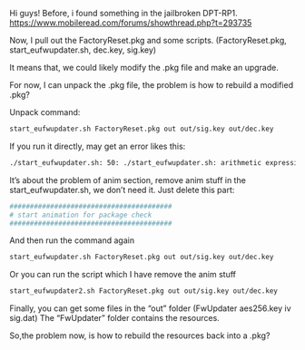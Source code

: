 

Hi guys! Before, i found something in the jailbroken DPT-RP1.
https://www.mobileread.com/forums/showthread.php?t=293735

Now, I pull out the FactoryReset.pkg and some scripts.
(FactoryReset.pkg, start_eufwupdater.sh, dec.key, sig.key)

It means that, we could likely modify the .pkg file and make an upgrade.

For now, I can unpack the .pkg file, the problem is how to rebuild a modified .pkg?

Unpack command:
```Bash
start_eufwupdater.sh FactoryReset.pkg out out/sig.key out/dec.key
```

If you run it directly, may get an error likes this:
```Bash
./start_eufwupdater.sh: 50: ./start_eufwupdater.sh: arithmetic expression: expecting primary: ""
```

It’s about the problem of anim section, remove anim stuff in the start_eufwupdater.sh, we don’t need it.
Just delete this part:
```Bash
########################################
# start animation for package check
########################################
```

And then run the command again
```Bash
start_eufwupdater.sh FactoryReset.pkg out out/sig.key out/dec.key
```

Or you can run the script which I have remove the anim stuff
```Bash
start_eufwupdater2.sh FactoryReset.pkg out out/sig.key out/dec.key
```

Finally, you can get some files in the “out” folder
(FwUpdater  aes256.key  iv  sig.dat)
The “FwUpdater” folder contains the resources.


So,the problem now, is how to rebuild the resources back into a .pkg?
